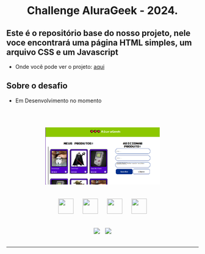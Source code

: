 <div align="center">
    <h1>Challenge AluraGeek - 2024.</h1>
</div>

## Este é o repositório base do nosso projeto, nele voce encontrará uma página  HTML simples, um arquivo CSS e um Javascript

- Onde você pode  ver o projeto: [aqui](https://www.figma.com/file/1zm3NNIw4KcI0RQtR6UmqK/New-AluraGeek---PT?type=design&node-id=0-1&mode=design&t=FMgFotfL0V2NCfh1-0)

## Sobre o desafio

- Em Desenvolvimento no momento

<br><br>
<div align="center">
    <img src="img/Geek1.png" width="300" height="150" hspace="25">
</div>
<br><br>
<div align="center">
    <img src="https://cdn.jsdelivr.net/gh/devicons/devicon/icons/html5/html5-original.svg" width="40" height="40" hspace="10">
    <img src="https://cdn.jsdelivr.net/gh/devicons/devicon/icons/css3/css3-original.svg" width="40" height="40" hspace="10">
    <img src="https://cdn.jsdelivr.net/gh/devicons/devicon/icons/javascript/javascript-original.svg" width="40" height="40" hspace="10">  
    <img src="https://cdn.jsdelivr.net/gh/devicons/devicon/icons/git/git-original.svg" width="40" height="40" hspace="10">
</div>
<br><br>

<div align="center">
    <img src="https://img.shields.io/badge/IN%C3%8DCIO-28%2F04%2F2024-green" hspace="5"/>
    <img src="https://img.shields.io/badge/T%C3%89RMINO-00%2F00%2F2024-red" hspace="5"/>
</div>
<br>
<hr>
